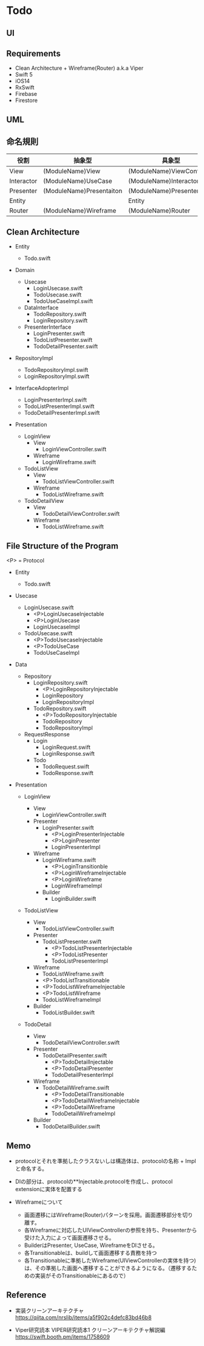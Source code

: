 # Todo

## UI

## Requirements

- Clean Architecture + Wireframe(Router) a.k.a Viper
- Swift 5
- iOS14
- RxSwift
- Firebase
- Firestore

## UML

## 命名規則

|  役割 | 抽象型 | 具象型 |
| --- | --- | --- |
|  View | (ModuleName)View | (ModuleName)ViewController |
|  Interactor | (ModuleName)UseCase | (ModuleName)Interactor |
|  Presenter | (ModuleName)Presentaiton | (ModuleName)Presenter |
|  Entity |  | Entity |
|  Router | (ModuleName)Wireframe | (ModuleName)Router |

## Clean Architecture

<!-- TODO: delete this section and create UML -->

- Entity
  - Todo.swift

- Domain
  - Usecase
    - LoginUsecase.swift
    - TodoUsecase.swift
    - TodoUseCaseImpl.swift
  - DataInterface
    - TodoRepository.swift
    - LoginRepository.swift
  - PresenterInterface
    - LoginPresenter.swift
    - TodoListPresenter.swift
    - TodoDetailPresenter.swift

- RepositoryImpl
  - TodoRepositoryImpl.swift
  - LoginRepositoryImpl.swift

- InterfaceAdopterImpl
  - LoginPresenterImpl.swift
  - TodoListPresenterImpl.swift
  - TodoDetailPresenterImpl.swift

- Presentation
  - LoginView
    - View
      - LoginViewController.swift
    - Wireframe
      - LoginWireframe.swift
  - TodoListView
    - View
      - TodoListViewController.swift
    - Wireframe
      - TodoListWireframe.swift
  - TodoDetailView
    - View
      - TodoDetailViewController.swift
    - Wireframe
      - TodoListWireframe.swift

## File Structure of the Program

\<P> = Protocol

- Entity
  - Todo.swift

- Usecase
  - LoginUsecase.swift
    - \<P>LoginUsecaseInjectable
    - \<P>LoginUsecase
    - LoginUsecaseImpl
  - TodoUsecase.swift
    - \<P>TodoUsecaseInjectable
    - \<P>TodoUseCase
    - TodoUseCaseImpl
  
- Data
  - Repository
    - LoginRepository.swift
      - \<P>LoginRepositoryInjectable
      - LoginRepository
      - LoginRepositoryImpl
    - TodoRepository.swift
      - \<P>TodoRepositoryInjectable
      - TodoRepository
      - TodoRepositoryImpl
  - RequestResponse
    - Login
      - LoginRequest.swift
      - LoginResponse.swift
    - Todo
      - TodoRequest.swift
      - TodoResponse.swift

- Presentation
  - LoginView
    - View
      - LoginViewController.swift
    - Presenter
      - LoginPresenter.swift
        - \<P>LoginPresenterInjectable
        - \<P>LoginPresenter
        - LoginPresenterImpl
    - Wireframe
      - LoginWireframe.swift
        - \<P>LoginTransitionble
        - \<P>LoginWireframeInjectable
        - \<P>LoginWireframe
        - LoginWireframeImpl
      - Builder
        - LoginBuilder.swift

  - TodoListView
    - View
      - TodoListViewController.swift
    - Presenter
      - TodoListPresenter.swift
        - \<P>TodoListPresenterInjectable
        - \<P>TodoListPresenter
        - TodoListPresenterImpl
    - Wireframe
      - TodoListWireframe.swift
      - \<P>TodoListTransitionable
      - \<P>TodoListWireframeInjectable
      - \<P>TodoListWireframe
      - TodoListWireframeImpl
    - Builder
      - TodoListBuilder.swift

  - TodoDetail
    - View
      - TodoDetailViewController.swift
    - Presenter
      - TodoDetailPresenter.swift
        - \<P>TodoDetailInjectable
        - \<P>TodoDetailPresenter
        - TodoDetailPresenterImpl
    - Wireframe
      - TodoDetailWireframe.swift
        - \<P>TodoDetailTransitionable
        - \<P>TodoDetailWireframeInjectable
        - \<P>TodoDetailWireframe
        - TodoDetailWireframeImpl
    - Builder
      - TodoDetailBuilder.swift

## Memo

- protocolとそれを準拠したクラスないしは構造体は、protocolの名称 + Implと命名する。

- DIの部分は、protocolの**Injectable.protocolを作成し、protocol extensionに実体を配置する
- Wireframeについて
  - 画面遷移にはWireframe(Router)パターンを採用。画面遷移部分を切り離す。
  - 各Wireframeに対応したUIViewControllerの参照を持ち、Presenterから受けた入力によって画面遷移させる。
  - BuilderはPresenter, UseCase, WireframeをDIさせる。
  - 各Transitionableは、buildして画面遷移する責務を持つ
  - 各Transitionableに準拠したWireframe(UIViewControllerの実体を持つ)は、その準拠した画面へ遷移することができるようになる。（遷移するための実装がそのTransitionableにあるので）

## Reference

- 実装クリーンアーキテクチャ
<https://qiita.com/nrslib/items/a5f902c4defc83bd46b8>

- Viper研究読本 VIPER研究読本1 クリーンアーキテクチャ解説編
  <https://swift.booth.pm/items/1758609>
